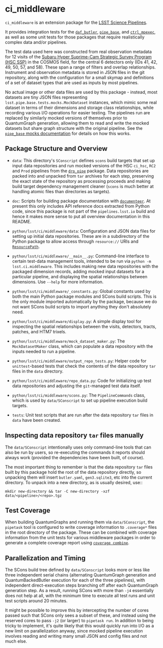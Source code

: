 ci_middleware
=============

`ci_middleware` is an extension package for the [LSST Science Pipelines](https://pipelines.lsst.io/v/weekly>).

It provides integration tests for the [`daf_butler`](https://github.com/lsst/daf_butler.git), [`pipe_base`](https://github.com/lsst/pipe_base.git), and [`ctrl_mpexec`](https://github.com/lsst/ctrl_mpexec.git), as well as some unit tests for those packages that require realistically complex data and/or pipelines.

The test data used here was constructed from real observation metadata for 12 visits of the [Subaru Hyper Suprime-Cam Strategic Survey Program (HSC SSP)](https://hsc.mtk.nao.ac.jp/ssp/) in the COSMOS field, for the central 6 detectors only (IDs 41, 42, 49, 50, 57, and 58).
These span a range of filters and overlap relationships.
Instrument and observation metadata is stored in JSON files in the git repository, along with the configuration for a small skymap and definitions of a set of dataset types that are used as inputs by most pipelines.

No actual image or other data files are used by this package - instead, most datasets are tiny JSON files representing `lsst.pipe.base.tests.mocks.MockDataset` instances, which mimic some real dataset in terms of their dimensions and storage class relationships, while recording various I/O operations for easier testing.
The pipelines run are replaced by similarly mocked versions of themselves prior to QuantumGraph generation, allowing them to read and write the mocked datasets but share graph structure with the original pipeline.
See the [`pipe_base` mocks documentation](https://pipelines.lsst.io/v/weekly/modules/lsst.pipe.base/testing-pipelines-with-mocks.html) for details on how this works.

Package Structure and Overview
------------------------------

- `data`:
    This directory's `SConscript` defines `scons` build targets that set up input data repositories and run mocked versions of the HSC `ci_hsc`, `RC2` and `Prod` pipelines from the [`drp_pipe`](https://github.com/lsst/drp_pipe.git) package.
    Data repositories are packed into and unpacked from `tar` archives for each step, preserving the exact state of the repository as processing proceeds and making build target dependency management cleaner (`scons` is much better at handling atomic files than directories as targets).

- `doc`:
    Scripts for building package documentation with [`documenteer`](https://documenteer.lsst.io/guides/index.html).
    At present this only includes API reference docs extracted from Python code, since this package is not part of the `pipelines.lsst.io` build and hence it makes more sense to put all overview documentation in this README.

- `python/lsst/ci/middleware/data`:
    Configuration and JSON data files for setting up initial data repositories.
    These are in a subdirectory of the Python package to allow access through `resource://` URIs and [`ResourcePath`](https://github.com/lsst/resources.git).

- `python/lsst/ci/middleware/__main__.py`:
    Command-line interface to certain test-data management tools, intended to be run via `python -m lsst.ci.middleware`.
    This includes making new data repositories with the packaged dimension records, adding mocked input datasets for a particular pipeline, and displaying the spatial relationships between dimensions.
    Use `--help` for more information.

- `python/lsst/ci/middleware/_constants.py`:
    Global constants used by both the main Python package modules and SCons build scripts.
    This is the only module imported automatically by the package, because we do not want SCons build scripts to import anything they don't absolutely need.

- `python/lsst/ci/middleware/display.py`:
    A simple display tool for inspecting the spatial relationships between the visits, detectors, tracts, patches, and HTM7 trixels.

- `python/lsst/ci/middleware/mock_dataset_maker.py`:
    The `MockDatasetMaker` class, which can populate a data repository with the inputs needed to run a pipeline.

- `python/lsst/ci/middleware/output_repo_tests.py`:
    Helper code for `unittest`-based tests that check the contents of the data repository `tar` files in the `data` directory.

- `python/lsst/ci/middleware/repo_data.py`:
    Code for initializing up test data repositories and adjusting the `git`-managed test data itself.

- `python/lsst/ci/middleware/scons.py`:
    The `PipelineCommands` class, which is used by `data/SConscript` to set up pipeline execution build targets.

- `tests`:
    Unit test scripts that are run after the data repository `tar` files in `data` have been created.

Inspecting data repository `tar` files manually
-----------------------------------------------

The `data/SConscript` intentionally uses only command-line tools that can also be run by users, so re-executing the commands it reports should always work (provided the dependencies have been built, of course).

The most important thing to remember is that the data repository `tar` files built by this package hold the root of the data repository directly, so unpacking them will insert `butler.yaml`, `gen3.sqlite3`, etc into the current directory.
To unpack into a new directory, as is usually desired, use::

    mkdir new-directory && tar -C new-directory -xzf data/<pipeline>/<repo>.tgz

Test Coverage
-------------

When building QuantumGraphs and running them via `data/SConscript`, the `pipetask` tool is configured to write coverage information to `.coverage*` files in the root directory of the package.
These can be combined with coverage information from the unit tests for various middleware packages in order to generate a complete coverage report using [`coverage combine`](https://coverage.readthedocs.io/en/7.2.6/cmd.html#combining-data-files-coverage-combine).

Parallelization and Timing
--------------------------

The SCons build tree defined by `data/SConscript` looks more or less like three independent serial chains (alternating QuantumGraph generation and QuantumBackedButler execution for each of the three pipelines), with independent direct-execution steps branching off after each QuantumGraph generation step.
As a result, running SCons with more than `-j4` essentially does not help at all, with the minimum time to execute all test runs and unit test scripts around 20 minutes.

It might be possible to improve this by intercepting the number of cores passed such that SCons only sees a subset of these, and instead using the reserved cores to pass `-j2` (or larger) to `pipetask run`.
In addition to being tricky to implement, it's quite likely that this would quickly run into I/O as a new limit on parallelization anyway, since mocked pipeline execution involves reading and writing many small JSON and config files and not much else.
